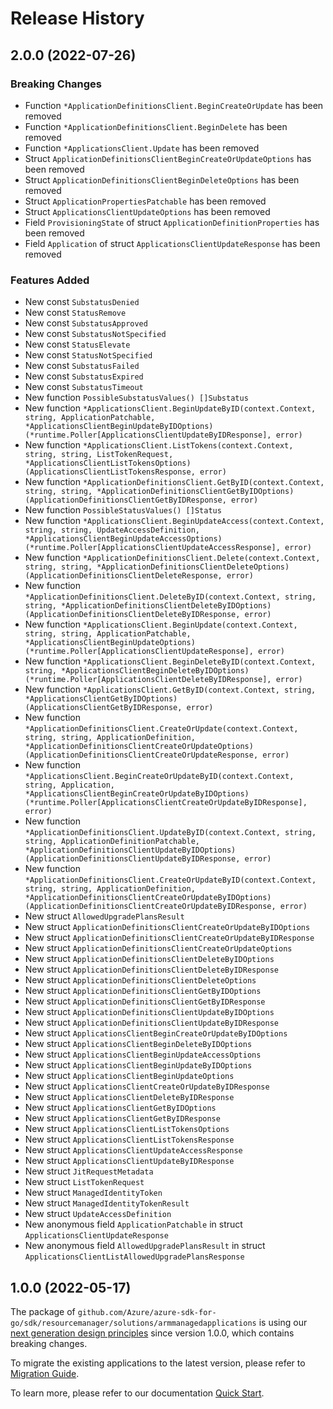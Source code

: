 # Release History

## 2.0.0 (2022-07-26)
### Breaking Changes

- Function `*ApplicationDefinitionsClient.BeginCreateOrUpdate` has been removed
- Function `*ApplicationDefinitionsClient.BeginDelete` has been removed
- Function `*ApplicationsClient.Update` has been removed
- Struct `ApplicationDefinitionsClientBeginCreateOrUpdateOptions` has been removed
- Struct `ApplicationDefinitionsClientBeginDeleteOptions` has been removed
- Struct `ApplicationPropertiesPatchable` has been removed
- Struct `ApplicationsClientUpdateOptions` has been removed
- Field `ProvisioningState` of struct `ApplicationDefinitionProperties` has been removed
- Field `Application` of struct `ApplicationsClientUpdateResponse` has been removed

### Features Added

- New const `SubstatusDenied`
- New const `StatusRemove`
- New const `SubstatusApproved`
- New const `SubstatusNotSpecified`
- New const `StatusElevate`
- New const `StatusNotSpecified`
- New const `SubstatusFailed`
- New const `SubstatusExpired`
- New const `SubstatusTimeout`
- New function `PossibleSubstatusValues() []Substatus`
- New function `*ApplicationsClient.BeginUpdateByID(context.Context, string, ApplicationPatchable, *ApplicationsClientBeginUpdateByIDOptions) (*runtime.Poller[ApplicationsClientUpdateByIDResponse], error)`
- New function `*ApplicationsClient.ListTokens(context.Context, string, string, ListTokenRequest, *ApplicationsClientListTokensOptions) (ApplicationsClientListTokensResponse, error)`
- New function `*ApplicationDefinitionsClient.GetByID(context.Context, string, string, *ApplicationDefinitionsClientGetByIDOptions) (ApplicationDefinitionsClientGetByIDResponse, error)`
- New function `PossibleStatusValues() []Status`
- New function `*ApplicationsClient.BeginUpdateAccess(context.Context, string, string, UpdateAccessDefinition, *ApplicationsClientBeginUpdateAccessOptions) (*runtime.Poller[ApplicationsClientUpdateAccessResponse], error)`
- New function `*ApplicationDefinitionsClient.Delete(context.Context, string, string, *ApplicationDefinitionsClientDeleteOptions) (ApplicationDefinitionsClientDeleteResponse, error)`
- New function `*ApplicationDefinitionsClient.DeleteByID(context.Context, string, string, *ApplicationDefinitionsClientDeleteByIDOptions) (ApplicationDefinitionsClientDeleteByIDResponse, error)`
- New function `*ApplicationsClient.BeginUpdate(context.Context, string, string, ApplicationPatchable, *ApplicationsClientBeginUpdateOptions) (*runtime.Poller[ApplicationsClientUpdateResponse], error)`
- New function `*ApplicationsClient.BeginDeleteByID(context.Context, string, *ApplicationsClientBeginDeleteByIDOptions) (*runtime.Poller[ApplicationsClientDeleteByIDResponse], error)`
- New function `*ApplicationsClient.GetByID(context.Context, string, *ApplicationsClientGetByIDOptions) (ApplicationsClientGetByIDResponse, error)`
- New function `*ApplicationDefinitionsClient.CreateOrUpdate(context.Context, string, string, ApplicationDefinition, *ApplicationDefinitionsClientCreateOrUpdateOptions) (ApplicationDefinitionsClientCreateOrUpdateResponse, error)`
- New function `*ApplicationsClient.BeginCreateOrUpdateByID(context.Context, string, Application, *ApplicationsClientBeginCreateOrUpdateByIDOptions) (*runtime.Poller[ApplicationsClientCreateOrUpdateByIDResponse], error)`
- New function `*ApplicationDefinitionsClient.UpdateByID(context.Context, string, string, ApplicationDefinitionPatchable, *ApplicationDefinitionsClientUpdateByIDOptions) (ApplicationDefinitionsClientUpdateByIDResponse, error)`
- New function `*ApplicationDefinitionsClient.CreateOrUpdateByID(context.Context, string, string, ApplicationDefinition, *ApplicationDefinitionsClientCreateOrUpdateByIDOptions) (ApplicationDefinitionsClientCreateOrUpdateByIDResponse, error)`
- New struct `AllowedUpgradePlansResult`
- New struct `ApplicationDefinitionsClientCreateOrUpdateByIDOptions`
- New struct `ApplicationDefinitionsClientCreateOrUpdateByIDResponse`
- New struct `ApplicationDefinitionsClientCreateOrUpdateOptions`
- New struct `ApplicationDefinitionsClientDeleteByIDOptions`
- New struct `ApplicationDefinitionsClientDeleteByIDResponse`
- New struct `ApplicationDefinitionsClientDeleteOptions`
- New struct `ApplicationDefinitionsClientGetByIDOptions`
- New struct `ApplicationDefinitionsClientGetByIDResponse`
- New struct `ApplicationDefinitionsClientUpdateByIDOptions`
- New struct `ApplicationDefinitionsClientUpdateByIDResponse`
- New struct `ApplicationsClientBeginCreateOrUpdateByIDOptions`
- New struct `ApplicationsClientBeginDeleteByIDOptions`
- New struct `ApplicationsClientBeginUpdateAccessOptions`
- New struct `ApplicationsClientBeginUpdateByIDOptions`
- New struct `ApplicationsClientBeginUpdateOptions`
- New struct `ApplicationsClientCreateOrUpdateByIDResponse`
- New struct `ApplicationsClientDeleteByIDResponse`
- New struct `ApplicationsClientGetByIDOptions`
- New struct `ApplicationsClientGetByIDResponse`
- New struct `ApplicationsClientListTokensOptions`
- New struct `ApplicationsClientListTokensResponse`
- New struct `ApplicationsClientUpdateAccessResponse`
- New struct `ApplicationsClientUpdateByIDResponse`
- New struct `JitRequestMetadata`
- New struct `ListTokenRequest`
- New struct `ManagedIdentityToken`
- New struct `ManagedIdentityTokenResult`
- New struct `UpdateAccessDefinition`
- New anonymous field `ApplicationPatchable` in struct `ApplicationsClientUpdateResponse`
- New anonymous field `AllowedUpgradePlansResult` in struct `ApplicationsClientListAllowedUpgradePlansResponse`


## 1.0.0 (2022-05-17)

The package of `github.com/Azure/azure-sdk-for-go/sdk/resourcemanager/solutions/armmanagedapplications` is using our [next generation design principles](https://azure.github.io/azure-sdk/general_introduction.html) since version 1.0.0, which contains breaking changes.

To migrate the existing applications to the latest version, please refer to [Migration Guide](https://aka.ms/azsdk/go/mgmt/migration).

To learn more, please refer to our documentation [Quick Start](https://aka.ms/azsdk/go/mgmt).